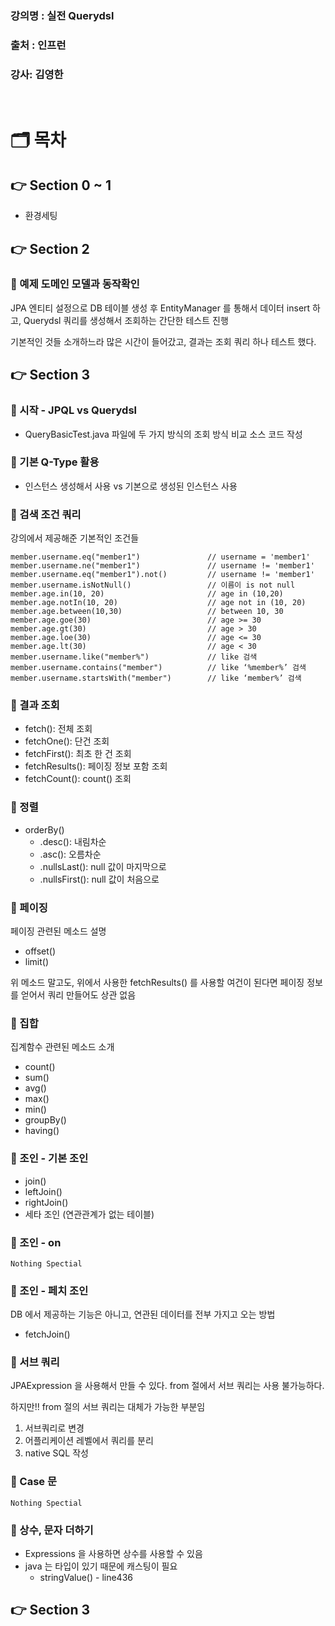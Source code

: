 ### 강의명 : 실전 Querydsl
### 출처  : 인프런
### 강사: 김영한

</br>

# 🗂️ 목차

## 👉 Section 0 ~ 1
- 환경세팅

## 👉 Section 2

### 📌 예제 도메인 모델과 동작확인
JPA 엔티티 설정으로 DB 테이블 생성 후 EntityManager 를 통해서 데이터 insert 하고,
Querydsl 쿼리를 생성해서 조회하는 간단한 테스트 진행

기본적인 것들 소개하느라 많은 시간이 들어갔고, 결과는 조회 쿼리 하나 테스트 했다.

## 👉 Section 3

### 📌 시작 - JPQL vs Querydsl
- QueryBasicTest.java 파일에 두 가지 방식의 조회 방식 비교 소스 코드 작성

### 📌 기본 Q-Type 활용
- 인스턴스 생성해서 사용 vs 기본으로 생성된 인스턴스 사용

### 📌 검색 조건 쿼리
강의에서 제공해준 기본적인 조건들

```
member.username.eq("member1")               // username = 'member1'
member.username.ne("member1")               // username != 'member1'
member.username.eq("member1").not()         // username != 'member1'
member.username.isNotNull()                 // 이름이 is not null
member.age.in(10, 20)                       // age in (10,20)
member.age.notIn(10, 20)                    // age not in (10, 20)
member.age.between(10,30)                   // between 10, 30
member.age.goe(30)                          // age >= 30
member.age.gt(30)                           // age > 30
member.age.loe(30)                          // age <= 30
member.age.lt(30)                           // age < 30
member.username.like("member%")             // like 검색 
member.username.contains("member")          // like ‘%member%’ 검색 
member.username.startsWith("member")        // like ‘member%’ 검색
```

### 📌 결과 조회
- fetch(): 전체 조회
- fetchOne(): 단건 조회
- fetchFirst(): 최초 한 건 조회
- fetchResults(): 페이징 정보 포함 조회
- fetchCount(): count() 조회

### 📌 정렬
- orderBy()
    - .desc(): 내림차순
    - .asc(): 오름차순
    - .nullsLast(): null 값이 마지막으로
    - .nullsFirst(): null 값이 처음으로

### 📌 페이징
페이징 관련된 메소드 설명

- offset()
- limit()

위 메소드 말고도, 위에서 사용한 fetchResults() 를 사용할 여건이 된다면 페이징 정보를
얻어서 쿼리 만들어도 상관 없음

### 📌 집합
집계함수 관련된 메소드 소개

- count()
- sum()
- avg()
- max()
- min()
- groupBy()
- having()

### 📌 조인 - 기본 조인

- join()
- leftJoin()
- rightJoin()
- 세타 조인 (연관관계가 없는 테이블)

### 📌 조인 - on

```
Nothing Spectial
```

### 📌 조인 - 페치 조인

DB 에서 제공하는 기능은 아니고, 연관된 데이터를 전부 가지고 오는 방법

- fetchJoin()

### 📌 서브 쿼리

JPAExpression 을 사용해서 만들 수 있다.
from 절에서 서브 쿼리는 사용 불가능하다.
  
하지만!! from 절의 서브 쿼리는 대체가 가능한 부분임
1. 서브쿼리로 변경
2. 어플리케이션 레벨에서 쿼리를 분리
3. native SQL 작성

### 📌 Case 문

```
Nothing Spectial
```

### 📌 상수, 문자 더하기

- Expressions 을 사용하면 상수를 사용할 수 있음 
- java 는 타입이 있기 때문에 캐스팅이 필요
  - stringValue() - line436

## 👉 Section 3